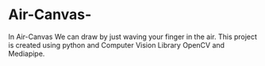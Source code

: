 # Air-Canvas-
In Air-Canvas We can draw  by just waving your finger in the air. This project is created using python  and Computer Vision Library OpenCV and Mediapipe.
